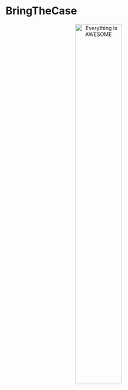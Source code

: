# BringTheCase
<div align="center">
      <a href="https://www.youtube.com/watch?v=vIKIo0Ntyp4">
     <img 
      src="https://img.youtube.com/vi/vIKIo0Ntyp4/0.jpg" 
      alt="Everything Is AWESOME" 
      style="width:50%;">
      </a>
    </div>
